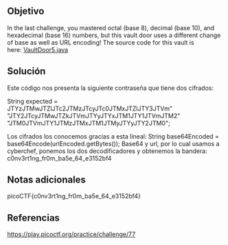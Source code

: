 ## Objetivo
In the last challenge, you mastered octal (base 8), decimal (base 10), and hexadecimal (base 16) numbers, but this vault door uses a different change of base as well as URL encoding! The source code for this vault is here: [VaultDoor5.java](https://jupiter.challenges.picoctf.org/static/d31ce4356bdfd15d33a9af7e35ab4d0a/VaultDoor5.java)
## Solución 
Este código nos presenta la siguiente contraseña que tiene dos cifrados:

String expected = JTYzJTMwJTZlJTc2JTMzJTcyJTc0JTMxJTZlJTY3JTVm"
"JTY2JTcyJTMwJTZkJTVmJTYyJTYxJTM1JTY1JTVmJTM2"
"JTM0JTVmJTY1JTMzJTMxJTM1JTMyJTYyJTY2JTM0";

Los cifrados los conocemos gracias a esta lineal:
String base64Encoded = base64Encode(urlEncoded.getBytes());
Base64 y url, por lo cual usamos a cyberchef, ponemos los dos decodificadores y obtenemos la bandera:
c0nv3rt1ng_fr0m_ba5e_64_e3152bf4
## Notas adicionales
picoCTF{c0nv3rt1ng_fr0m_ba5e_64_e3152bf4}
## Referencias
https://play.picoctf.org/practice/challenge/77